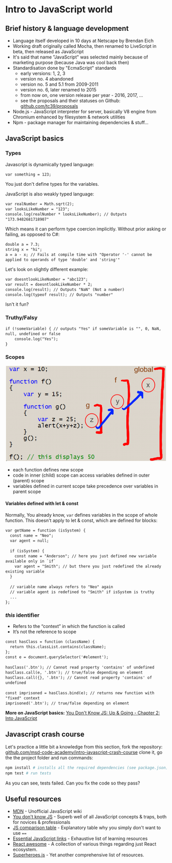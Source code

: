# Intro to JavaScript world

## Brief history & language development

- Language itself developed in 10 days at Netscape by Brendan Eich
- Working draft originally called Mocha, then renamed to LiveScript in beta, then released as JavaScript
- It's said that name "JavaScript" was selected mainly because of marketing purpose (because Java was cool back then)
- Standardisation done by "EcmaScript" standards
    - early versions: 1, 2, 3
    - version no. 4 abandoned
    - version no. 5 and 5.1 from 2009-2011
    - version no. 6, later renamed to 2015
    - from now on, one version release per year - 2016, 2017, ... 
    - see the proposals and their statuses on Github: [github.com/tc39/proposals](https://github.com/tc39/proposals) 
- Node.js - JavaScript interpreter for server, basically V8 engine from Chromium enhanced by filesystem & network utilities
- Npm - package manager for maintaining dependencies & stuff...

## JavaScript basics

### Types

Javascript is dynamically typed language:

```
var something = 123;
```

You just don't define types for the variables.

JavaScript is also weakly typed language:

```
var realNumber = Math.sqrt(2);
var looksLikeNumber = "123";
console.log(realNumber * looksLikeNumber); // Outputs "173.9482681718907"
```

Which means it can perform type coercion implicitly. Without prior asking or failing, as opposed to C#:

```
double a = 7.3;
string x = "hi";
a = a - x; // Fails at compile time with "Operator '-' cannot be applied to operands of type 'double' and 'string'"
```

Let's look on slightly different example:
 
```
var doesntlookLikeNumber = "abc123";
var result = doesntlookLikeNumber * 2;
console.log(result); // Outputs "NaN" (Not a number)
console.log(typeof result); // Outputs "number"
```

Isn't it fun?

### Truthy/Falsy
 
```
if (!someVariable) { // outputs "Yes" if someVariable is "", 0, NaN, null, undefined or false 
    console.log("Yes");
}
``` 

### Scopes

![Function scope](/assets/img/function_scope.png)

- each function defines new scope 
- code in inner (child) scope can access variables defined in outer (parent) scope
- variables defined in current scope take precedence over variables in parent scope

#### Variables defined with let & const

Normally, You already know, `var` defines variables in the scope of whole function.
This doesn't apply to let & const, which are defined for blocks:

```
var getName = function (isSystem) {
  const name = "Neo";
  var agent = null;
  
  if (isSystem) {
    const name = "Anderson"; // here you just defined new variable available only in `if` 
    var agent = "Smith"; // but there you just redefined the already existing variable
  }
  
  // variable name always refers to "Neo" again
  // variable agent is redefined to "Smith" if isSystem is truthy
  ...
};
```

### *this* identifier

- Refers to the “context” in which the function is called
- It’s not the reference to scope

```
const hasClass = function (className) {
  return this.classList.contains(className);
};
const e = document.querySelector('#element');

hasClass('.btn'); // Cannot read property 'contains' of undefined
hasClass.call(e, '.btn'); // true/false depending on element
hasClass.call({}, '.btn'); // Cannot read property 'contains' of undefined

const imprisoned = hasClass.bind(e); // returns new function with "fixed" context
imprisoned('.btn'); // true/false depending on element
```

**More on JavaScript basics:**
[You Don't Know JS: Up & Going - Chapter 2: Into JavaScript](https://github.com/getify/You-Dont-Know-JS/blob/master/up%20%26%20going/ch2.md)

## Javascript crash course

Let's practice a little bit a knowledge from this section, fork the repository:
[github.com/msd-code-academy/intro-javascript-crash-course](https://github.com/msd-code-academy/intro-javascript-crash-course)
clone it, go the the project folder and run commands:

```bash
npm install # installs all the required dependencies (see package.json)
npm test # run tests
```

As you can see, tests failed. Can you fix the code so they pass?

## Useful resources

- [MDN](https://developer.mozilla.org/cs/docs/Web/JavaScript/) - Unofficial JavaScript wiki 
- [You don't know JS](https://github.com/getify/You-Dont-Know-JS) - Superb well of all JavaScript concepts & traps, both for novices & professionals
- [JS comparison table](https://dorey.github.io/JavaScript-Equality-Table/) - Explanatory table why you simply don't want to use `==`
- [Essential JavaScript links](https://github.com/ericelliott/essential-javascript-links) - Exhaustive list of learning resources
- [React awesome](https://github.com/enaqx/awesome-react) - A collection of various things regarding just React ecosystem.
- [Superheroes.js](http://superherojs.com/) - Yet another comprehensive list of resources.

